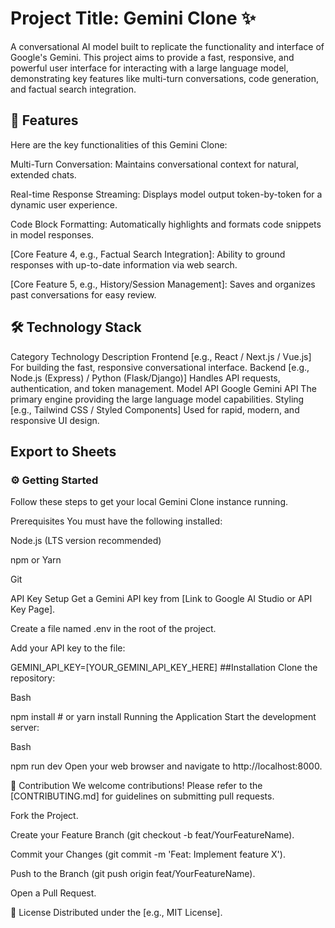 # Project Title: Gemini Clone ✨
A conversational AI model built to replicate the functionality and interface of Google's Gemini.
This project aims to provide a fast, responsive, and powerful user interface for interacting with a large language model, demonstrating key features like multi-turn conversations, code generation, and factual search integration.

## 🚀 Features
Here are the key functionalities of this Gemini Clone:

Multi-Turn Conversation: Maintains conversational context for natural, extended chats.

Real-time Response Streaming: Displays model output token-by-token for a dynamic user experience.

Code Block Formatting: Automatically highlights and formats code snippets in model responses.

[Core Feature 4, e.g., Factual Search Integration]: Ability to ground responses with up-to-date information via web search.

[Core Feature 5, e.g., History/Session Management]: Saves and organizes past conversations for easy review.

## 🛠️ Technology Stack
Category	Technology	Description
Frontend	[e.g., React / Next.js / Vue.js]	For building the fast, responsive conversational interface.
Backend	[e.g., Node.js (Express) / Python (Flask/Django)]	Handles API requests, authentication, and token management.
Model API	Google Gemini API	The primary engine providing the large language model capabilities.
Styling	[e.g., Tailwind CSS / Styled Components]	Used for rapid, modern, and responsive UI design.

## Export to Sheets
### ⚙️ Getting Started
Follow these steps to get your local Gemini Clone instance running.

Prerequisites
You must have the following installed:

Node.js (LTS version recommended)

npm or Yarn

Git

API Key Setup
Get a Gemini API key from [Link to Google AI Studio or API Key Page].

Create a file named .env in the root of the project.

Add your API key to the file:

GEMINI_API_KEY=[YOUR_GEMINI_API_KEY_HERE]
##Installation
Clone the repository:

Bash

npm install  # or yarn install
Running the Application
Start the development server:

Bash

npm run dev
Open your web browser and navigate to http://localhost:8000.

🤝 Contribution
We welcome contributions! Please refer to the [CONTRIBUTING.md] for guidelines on submitting pull requests.

Fork the Project.

Create your Feature Branch (git checkout -b feat/YourFeatureName).

Commit your Changes (git commit -m 'Feat: Implement feature X').

Push to the Branch (git push origin feat/YourFeatureName).

Open a Pull Request.

📄 License
Distributed under the [e.g., MIT License].
